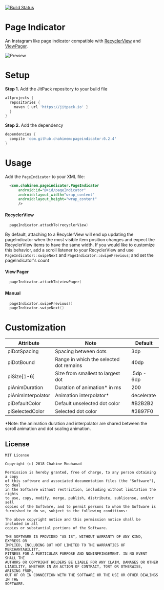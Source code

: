 [![Build Status](https://travis-ci.org/chahine/pageindicator.svg?branch=master)](https://travis-ci.org/chahine/pageindicator)

# Page Indicator

An Instagram like page indicator compatible with [RecyclerView](https://developer.android.com/reference/android/support/v7/widget/RecyclerView.html) and [ViewPager](https://developer.android.com/reference/android/support/v4/view/ViewPager.html).

![Preview](/art/pageindicator.gif)

# Setup

__Step 1.__ Add the JitPack repository to your build file
```groovy
allprojects {
  repositories {
    maven { url 'https://jitpack.io' }
  }
}
```
__Step 2.__ Add the dependency

```groovy
dependencies {
  compile 'com.github.chahinem:pageindicator:0.2.4'
}
```

# Usage

Add the `PageIndicator` to your XML file:

```xml
  <com.chahinem.pageindicator.PageIndicator
      android:id="@+id/pageIndicator"
      android:layout_width="wrap_content"
      android:layout_height="wrap_content"
      />
```

#### RecyclerView

```kotlin
  pageIndicator.attachTo(recyclerView)
```

By default, attaching to a RecyclerView will end up updating the pageIndicator when the most visible item position changes and expect the RecyclerView items to have the same width. 
If you would like to customize this behavior, add a scroll listener to your RecyclerView and use `PageIndicator::swipeNext` and `PageIndicator::swipePrevious`; and set the pageIndicator's count

#### View Pager

```kotlin
  pageIndicator.attachTo(viewPager)
```

#### Manual
```kotlin
  pageIndicator.swipePrevious()
  pageIndicator.swipeNext()
```

# Customization

| Attribute           | Note                                      | Default     |
|---------------------|-------------------------------------------|-------------|
| piDotSpacing        | Spacing between dots                      | 3dp         |
| piDotBound          | Range in which the selected dot remains   | 40dp        |
| piSize[1-6]         | Size from smallest to largest dot         | .5dp - 6dp  |
| piAnimDuration      | Duration of animation* in ms              | 200         |
| piAnimInterpolator  | Animation interpolator*                   | decelerate  |
| piDefaultColor      | Default unselected dot color              | #B2B2B2     |
| piSelectedColor     | Selected dot color                        | #3897F0     |


*Note: the animation duration and interpolator are shared between the scroll animation and dot scaling animation.

## License

```
MIT License

Copyright (c) 2018 Chahine Mouhamad

Permission is hereby granted, free of charge, to any person obtaining a copy
of this software and associated documentation files (the "Software"), to deal
in the Software without restriction, including without limitation the rights
to use, copy, modify, merge, publish, distribute, sublicense, and/or sell
copies of the Software, and to permit persons to whom the Software is
furnished to do so, subject to the following conditions:

The above copyright notice and this permission notice shall be included in all
copies or substantial portions of the Software.

THE SOFTWARE IS PROVIDED "AS IS", WITHOUT WARRANTY OF ANY KIND, EXPRESS OR
IMPLIED, INCLUDING BUT NOT LIMITED TO THE WARRANTIES OF MERCHANTABILITY,
FITNESS FOR A PARTICULAR PURPOSE AND NONINFRINGEMENT. IN NO EVENT SHALL THE
AUTHORS OR COPYRIGHT HOLDERS BE LIABLE FOR ANY CLAIM, DAMAGES OR OTHER
LIABILITY, WHETHER IN AN ACTION OF CONTRACT, TORT OR OTHERWISE, ARISING FROM,
OUT OF OR IN CONNECTION WITH THE SOFTWARE OR THE USE OR OTHER DEALINGS IN THE
SOFTWARE.

```
